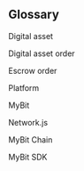 ## Glossary

Digital asset

Digital asset order

Escrow order

Platform

MyBit

Network.js

MyBit Chain

MyBit SDK
